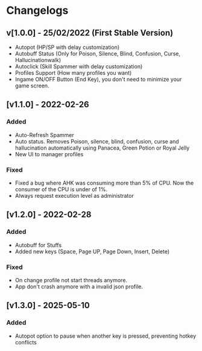 # Changelogs

## v[1.0.0] - 25/02/2022 (First Stable Version)
- Autopot (HP/SP with delay customization)
- Autobuff Status (Only for Poison, Silence, Blind, Confusion, Curse, Hallucinationwalk)
- Autoclick (Skill Spammer with delay customization) 
- Profiles Support (How many profiles you want)
- Ingame ON/OFF Button (End Key), you don't need to minimize your game screen.



## [v1.1.0] - 2022-02-26
### Added
- Auto-Refresh Spammer
- Auto status. Removes Poison, silence, blind, confusion, curse and hallucination automatically using Panacea, Green Potion or Royal Jelly
- New UI to manager profiles

### Fixed
- Fixed a bug where AHK was consuming more than 5% of CPU. Now the consumer of the CPU is under of 1%.
- Always request execution level as administrator


## [v1.2.0] - 2022-02-28
### Added
- Autobuff for Stuffs
- Added new keys (Space, Page UP, Page Down, Insert, Delete)

### Fixed
- On change profile not start threads anymore.
- App don't crash anymore with a invalid json profile.

## [v1.3.0] - 2025-05-10
### Added
- Autopot option to pause when another key is pressed, preventing hotkey conflicts
